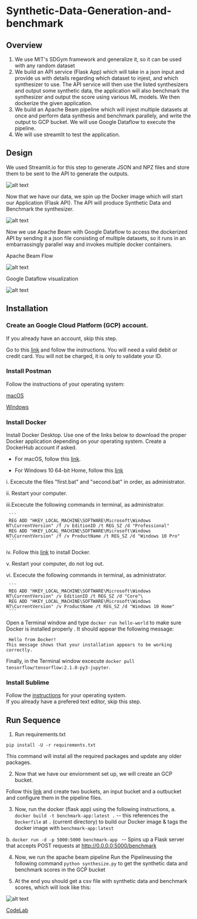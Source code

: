 # Synthetic-Data-Generation-and-benchmark

## Overview

1. We use MIT's SDGym framework and generalize it, so it can be used with any random dataset
2. We build an API service (Flask App) which will take in a json input and provide us with details regarding which dataset to injest, and which synthesizer to use. The API service will then use the listed synthesizers and output some synthetic data, the application will also benchmark the synthesizer and output the score using various ML models. We then dockerize the given application.
3. We build an Apache Beam pipeline which will injest multiple datasets at once and perform data synthesis and benchmark parallely, and write the output to GCP bucket. We will use Google Dataflow to execute the pipeline. 
4. We will use streamlit to test the application.

## Design

We used Streamlit.io for this step to generate JSON and NPZ files and store them to be sent to the API to generate the outputs.

![alt text](https://github.com/SidNimbalkar/Synthetic-Data-Generation-and-benchmark/blob/master/images/streamlit.png)

Now that we have our data, we spin up the Docker image which will start our Application (Flask API). The API will produce Synthetic Data and Benchmark the synthesizer.

![alt text](https://github.com/SidNimbalkar/Synthetic-Data-Generation-and-benchmark/blob/master/images/docker.png)

Now we use Apache Beam with Google Dataflow to access the dockerized API by sending it a json file consisting of multiple datasets, so it runs in an embarrassingly parallel way and invokes multiple docker containers.

Apache Beam Flow

![alt text](https://github.com/SidNimbalkar/Synthetic-Data-Generation-and-benchmark/blob/master/images/pipeline.png)

Google Dataflow visualization 

![alt text](https://github.com/SidNimbalkar/Synthetic-Data-Generation-and-benchmark/blob/master/images/flow.png)

## Installation

### Create an Google Cloud Platform (GCP) account.

If you already have an account, skip this step.

Go to this [link](https://cloud.google.com/gcp/getting-started) and follow the instructions. You will need a valid debit or credit card. You will not be charged, it is only to validate your ID.

### Install Postman

Follow the instructions of your operating system:

[macOS](https://learning.postman.com/docs/postman/launching-postman/installation-and-updates/#installing-postman-on-mac)

[Windows](https://learning.postman.com/docs/postman/launching-postman/installation-and-updates/#installing-postman-on-windows)

### Install Docker

Install Docker Desktop. Use one of the links below to download the proper Docker application depending on your operating system. Create a DockerHub account if asked.

* For macOS, follow this [link](https://docs.docker.com/docker-for-mac/install/).

* For Windows 10 64-bit Home, follow this [link](https://docs.docker.com/docker-for-windows/install/)

 i.  Excecute the files "first.bat" and "second.bat" in order, as administrator.

 ii. Restart your computer.

 iii.Excecute the following commands in terminal, as administrator.
 
     ```
     REG ADD "HKEY_LOCAL_MACHINE\SOFTWARE\Microsoft\Windows NT\CurrentVersion" /f /v EditionID /t REG_SZ /d "Professional"
     REG ADD "HKEY_LOCAL_MACHINE\SOFTWARE\Microsoft\Windows NT\CurrentVersion" /f /v ProductName /t REG_SZ /d "Windows 10 Pro"
     ```
     
 iv. Follow this [link](https://docs.docker.com/docker-for-windows/install/) to install Docker.
 
 v.  Restart your computer, do not log out.

 vi. Excecute the following commands in terminal, as administrator.
 
     ```
     REG ADD "HKEY_LOCAL_MACHINE\SOFTWARE\Microsoft\Windows NT\CurrentVersion" /v EditionID /t REG_SZ /d "Core"\
     REG ADD "HKEY_LOCAL_MACHINE\SOFTWARE\Microsoft\Windows NT\CurrentVersion" /v ProductName /t REG_SZ /d "Windows 10 Home"
     ```

Open a Terminal window and type `docker run hello-world` to make sure Docker is installed properly . It should appear the following message:

`` Hello from Docker!``  
``This message shows that your installation appears to be working correctly.``

Finally, in the Terminal window excecute `docker pull tensorflow/tensorflow:2.1.0-py3-jupyter`.


### Install Sublime

Follow the [instructions](https://www.sublimetext.com/3) for your operating system.\
If you already have a prefered text editor, skip this step.


## Run Sequence

1. Run requirements.txt
```
pip install -U -r requirements.txt
```
This command will instal all the required packages and update any older packages.

2. Now that we have our enviornment set up, we will create an GCP bucket.

Follow this [link](https://cloud.google.com/storage/docs/creating-buckets) and create two buckets, an input bucket and a outbucket and configure them in the pipeline files.

3. Now, run the docker (flask app) using the following instructions,
 a. `docker build -t benchmark-app:latest .` -- this references the `Dockerfile` at `.` (current directory) to build our Docker image & tags the docker image with `benchmark-app:latest`

 b. `docker run -d -p 5000:5000 benchmark-app ` -- Spins up a Flask server that accepts POST requests at http://0.0.0.0:5000/benchmark

4. Now, we run the apache beam pipeline 
    Run the Pipelineusing the following command `python synthesize.py` to get the synthetic data and benchmark scores in the GCP bucket

5. At the end you should get a csv file with synthetic data and benchmark scores, which will look like this:

![alt text](https://github.com/SidNimbalkar/Synthetic-Data-Generation-and-benchmark/blob/master/images/bucket.png)


[CodeLab](https://codelabs-preview.appspot.com/?file_id=1VQEfSxPcW4bHluo56Xh6sZAMK31DOV8JX8PxmrUhIm4#0)
